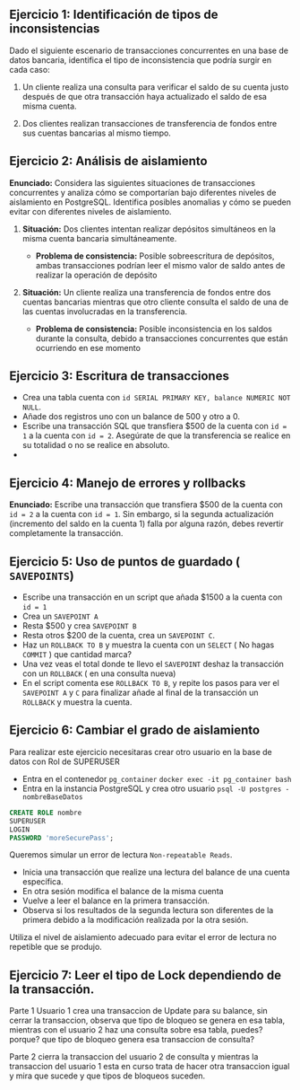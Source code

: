 ## Ejercicio 1: Identificación de tipos de inconsistencias

Dado el siguiente escenario de transacciones concurrentes en una base de datos bancaria, identifica el tipo de inconsistencia que podría surgir en cada caso:

1. Un cliente realiza una consulta para verificar el saldo de su cuenta justo después de que otra transacción haya actualizado el saldo de esa misma cuenta.

2. Dos clientes realizan transacciones de transferencia de fondos entre sus cuentas bancarias al mismo tiempo.

## Ejercicio 2: Análisis de aislamiento

**Enunciado:** Considera las siguientes situaciones de transacciones concurrentes y analiza cómo se comportarían bajo diferentes niveles de aislamiento en PostgreSQL. Identifica posibles anomalias y cómo se pueden evitar con diferentes niveles de aislamiento.

1. **Situación:** Dos clientes intentan realizar depósitos simultáneos en la misma cuenta bancaria simultáneamente.
    
    - **Problema de consistencia:** Posible sobreescritura de depósitos, ambas transacciones podrían leer el mismo valor de saldo antes de realizar la operación de depósito
 
2. **Situación:** Un cliente realiza una transferencia de fondos entre dos cuentas bancarias mientras que otro cliente consulta el saldo de una de las cuentas involucradas en la transferencia.
    
    - **Problema de consistencia:** Posible inconsistencia en los saldos durante la consulta, debido a transacciones concurrentes que están ocurriendo en ese momento

## Ejercicio 3: Escritura de transacciones

- Crea una tabla cuenta con `id SERIAL PRIMARY KEY, balance NUMERIC NOT NULL`.
- Añade dos registros uno con un balance de 500 y otro a 0.
- Escribe una transacción SQL que transfiera $500 de la cuenta con `id = 1` a la cuenta con `id = 2`. Asegúrate de que la transferencia se realice en su totalidad o no se realice en absoluto.
- 
## Ejercicio 4: Manejo de errores y rollbacks

**Enunciado:** Escribe una transacción que transfiera $500 de la cuenta con `id = 2` a la cuenta con `id = 1`. Sin embargo, si la segunda actualización (incremento del saldo en la cuenta 1) falla por alguna razón, debes revertir completamente la transacción.

## Ejercicio 5: Uso de puntos de guardado ( `SAVEPOINTS`)

- Escribe una transacción en un script que añada $1500 a la cuenta con `id = 1`
- Crea un `SAVEPOINT A`
- Resta $500 y crea `SAVEPOINT B`
- Resta otros $200 de la cuenta, crea un `SAVEPOINT C`. 
- Haz un `ROLLBACK TO B` y muestra la cuenta con un `SELECT` ( No hagas `COMMIT` ) que cantidad marca? 
- Una vez veas el total donde te llevo el `SAVEPOINT` deshaz la transacción con un `ROLLBACK` (  en una consulta nueva) 
- En el script comenta ese `ROLLBACK TO B`, y repite los pasos para ver el `SAVEPOINT A` y `C` para finalizar añade al final de la transacción un `ROLLBACK` y muestra la cuenta.

## Ejercicio 6: Cambiar el grado de aislamiento

Para realizar este ejercicio necesitaras crear otro usuario en la base de datos con Rol de SUPERUSER 

- Entra en el contenedor `pg_container` `docker exec -it pg_container bash`
- Entra en la instancia PostgreSQL y crea otro usuario `psql -U postgres -nombreBaseDatos`

```sql
CREATE ROLE nombre 
SUPERUSER
LOGIN
PASSWORD 'moreSecurePass';
```

Queremos simular un error de lectura `Non-repeatable Reads`. 

- Inicia una transacción que realize una lectura del balance de una cuenta específica.
- En otra sesión modifica el balance de la misma cuenta
- Vuelve a leer el balance en la primera transacción.
- Observa si los resultados de la segunda lectura son diferentes de la primera debido a la modificación realizada por la otra sesión.

Utiliza el nivel de aislamiento adecuado para evitar el error de lectura no repetible que se produjo.
## Ejercicio 7: Leer el tipo de Lock dependiendo de la transacción.

Parte 1
Usuario 1 crea una transaccion de Update para su balance, sin cerrar la transaccion, observa que tipo de bloqueo se genera en esa tabla, mientras con el usuario 2 haz una consulta sobre esa tabla, puedes? porque? que tipo de bloqueo genera esa transaccion de consulta?

Parte 2
cierra la transaccion del usuario 2 de consulta y mientras la transaccion del usuario 1 esta en curso trata de hacer otra transaccion igual y mira que sucede y que tipos de bloqueos suceden.

